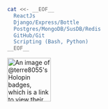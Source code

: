 ```bash
cat <<- __EOF__
  ReactJs
  Django/Express/Bottle
  Postgres/MongoDB/SusDB/Redis
  GitHub/Git
  Scripting (Bash, Python)
__EOF__
```

<img src="//https://holopin.me/terre8055" width="100" height="100" alt="An image of @terre8055's Holopin badges, which is a link to view their full Holopin profile">

